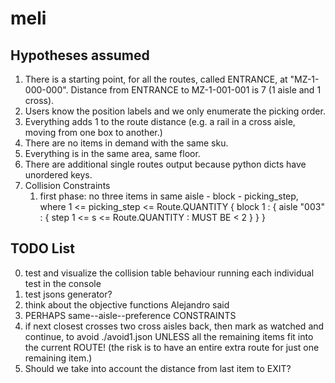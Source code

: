 # meli

## Hypotheses assumed
1. There is a starting point, for all the routes, called ENTRANCE, at "MZ-1-000-000".
Distance from ENTRANCE to MZ-1-001-001 is 7 (1 aisle and 1 cross).
2. Users know the position labels and we only enumerate the picking order.
3. Everything adds 1 to the route distance (e.g. a rail in a cross aisle,
   moving from one box to another.)
4. There are no items in demand with the same sku.
5. Everything is in the same area, same floor.
6. There are additional single routes output because python dicts have unordered
keys.
7.  Collision Constraints
    1.  first phase: no three items in same aisle - block - picking_step,
        where 1 <= picking_step <= Route.QUANTITY 
{ 
    block 1 : { 
                    aisle "003" : {
                                      step 1 <= s <= Route.QUANTITY : MUST BE < 2
                                  } 
              }
}

## TODO List
0.  test and visualize the collision table behaviour running each individual test
in the console
1.  test jsons generator?
3.  think about the objective functions Alejandro said
4.  PERHAPS same--aisle--preference CONSTRAINTS
5.  if next closest crosses two cross aisles back, then mark as watched and
continue, to avoid ./avoid1.json UNLESS all the remaining items fit into the
current ROUTE! (the risk is to have an entire extra route for just one remaining
item.)
6. Should we take into account the distance from last item to EXIT?
